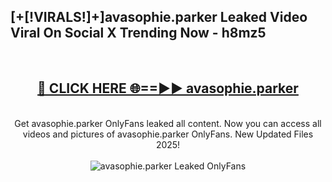 <h2>[+[!VIRALS!]+]avasophie.parker Leaked Video Viral On Social X Trending Now - h8mz5</h2>
<br>
<div align="center">
<h2><a href="https://libra.edu.pl?avasophie.parker" rel="nofollow">🔴 CLICK HERE 🌐==►► avasophie.parker</a></h2>
<br>
Get avasophie.parker OnlyFans leaked all content. Now you can access all videos and pictures of avasophie.parker OnlyFans. New Updated Files 2025!
<br>
<br>
<a href="https://libra.edu.pl?avasophie.parker" rel="nofollow" data-target="animated-image.originalLink"><img src="https://i.ibb.co.com/WyWwxjT/player-gif2.gif" alt="avasophie.parker Leaked OnlyFans" style="max-width: 100%; display: inline-block;" data-target="animated-image.originalImage"></a>
</div>
<br>